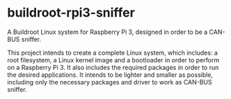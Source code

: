 # buildroot-rpi3-sniffer

A Buildroot Linux system for Raspberry Pi 3, designed in order to be a CAN-BUS sniffer.

This project intends to create a complete Linux system, which includes: a root filesystem, a Linux kernel image and a bootloader in order to perform on a Raspberry Pi 3. It also includes the required packages in order to run the desired applications.
It intends to be lighter and smaller as possible, including only the necessary packages and driver to work as CAN-BUS sniffer.

